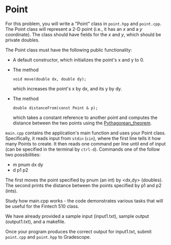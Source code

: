 # Point
For this problem, you will write a "Point" class in `point.hpp` and
`point.cpp`. The Point class will represent a 2-D point (i.e., it has an
_x_ and a _y_ coordinate). The class should have fields for the _x_ and _y_,
which should be private doubles.

The Point class must have the following public functionality:
  - A default constructor, which initializes the point's x and y to 0. 
  - The method

    `void move(double dx, double dy);`

    which increases the point's x by dx, and its y by dy.
  - The method

    `double distanceFrom(const Point & p);`

    which takes a constant reference to another point and computes the distance between the two points
    using the [Pythagorean_theorem](https://en.wikipedia.org/wiki/Pythagorean_theorem).
    
`main.cpp` contains the application's main function and uses your Point class. Specifically, it reads input from `stdin` (`cin`), where the first line tells it how many Points to create. It then reads one
command per line until end of input (can be specified in the terminal by `ctrl-d`). Commands one of the follow two possibilities:
  - m pnum dx dy
  - d p1 p2

The first moves the point specified by pnum (an int) by
<dx,dy> (doubles). The second prints the distance between the
points specified by p1 and p2 (ints).

Study how main.cpp works - the code demonstrates various tasks that will be useful for the Fintech 510 class.

We have already provided a sample input (input1.txt), sample output (output1.txt), and a makefile.

Once your program produces the correct output for input1.txt, submit `point.cpp` and `point.hpp` to Gradescope.
